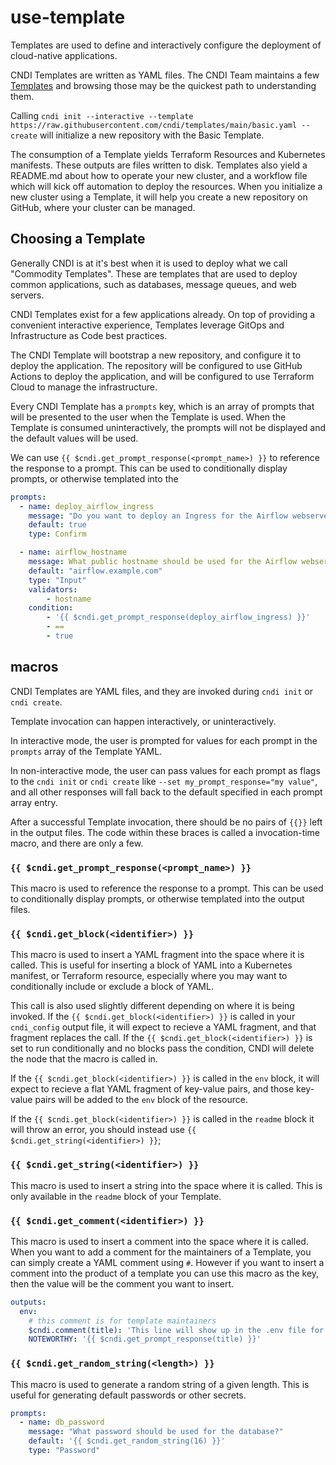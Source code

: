# use-template

Templates are used to define and interactively configure the deployment of
cloud-native applications.

CNDI Templates are written as YAML files. The CNDI Team maintains a few
[Templates](/templates) and browsing those may be the quickest path to
understanding them.

Calling
`cndi init --interactive --template https://raw.githubusercontent.com/cndi/templates/main/basic.yaml --create`
will initialize a new repository with the Basic Template.

The consumption of a Template yields Terraform Resources and Kubernetes
manifests. These outputs are files written to disk. Templates also yield a
README.md about how to operate your new cluster, and a workflow file which will
kick off automation to deploy the resources. When you initialize a new cluster
using a Template, it will help you create a new repository on GitHub, where your
cluster can be managed.

## Choosing a Template

Generally CNDI is at it's best when it is used to deploy what we call "Commodity
Templates". These are templates that are used to deploy common applications,
such as databases, message queues, and web servers.

CNDI Templates exist for a few applications already. On top of providing a
convenient interactive experience, Templates leverage GitOps and Infrastructure
as Code best practices.

The CNDI Template will bootstrap a new repository, and configure it to deploy
the application. The repository will be configured to use GitHub Actions to
deploy the application, and will be configured to use Terraform Cloud to manage
the infrastructure.

Every CNDI Template has a `prompts` key, which is an array of prompts that will
be presented to the user when the Template is used. When the Template is
consumed uninteractively, the prompts will not be displayed and the default
values will be used.

We can use `{{ $cndi.get_prompt_response(<prompt_name>) }}` to reference the
response to a prompt. This can be used to conditionally display prompts, or
otherwise templated into the

```yaml
prompts:
  - name: deploy_airflow_ingress
    message: "Do you want to deploy an Ingress for the Airflow webserver?"
    default: true
    type: Confirm

  - name: airflow_hostname
    message: What public hostname should be used for the Airflow webserver?
    default: "airflow.example.com"
    type: "Input"
    validators:
        - hostname
    condition:
        - '{{ $cndi.get_prompt_response(deploy_airflow_ingress) }}'
        - ==
        - true
```

## macros

CNDI Templates are YAML files, and they are invoked during `cndi init` or
`cndi create`.

Template invocation can happen interactively, or uninteractively.

In interactive mode, the user is prompted for values for each prompt in the
`prompts` array of the Template YAML.

In non-interactive mode, the user can pass values for each prompt as flags to
the `cndi init` or `cndi create` like `--set my_prompt_response="my value"`, and
all other responses will fall back to the default specified in each prompt array
entry.

After a successful Template invocation, there should be no pairs of `{{}}` left
in the output files. The code within these braces is called a invocation-time
macro, and there are only a few.

### `{{ $cndi.get_prompt_response(<prompt_name>) }}`

This macro is used to reference the response to a prompt. This can be used to
conditionally display prompts, or otherwise templated into the output files.

### `{{ $cndi.get_block(<identifier>) }}`

This macro is used to insert a YAML fragment into the space where it is called.
This is useful for inserting a block of YAML into a Kubernetes manifest, or
Terraform resource, especially where you may want to conditionally include or
exclude a block of YAML.

This call is also used slightly different depending on where it is being
invoked. If the `{{ $cndi.get_block(<identifier>) }}` is called in your
`cndi_config` output file, it will expect to recieve a YAML fragment, and that
fragment replaces the call. If the `{{ $cndi.get_block(<identifier>) }}` is set
to run conditionally and no blocks pass the condition, CNDI will delete the node
that the macro is called in.

If the `{{ $cndi.get_block(<identifier>) }}` is called in the `env` block, it
will expect to recieve a flat YAML fragment of key-value pairs, and those
key-value pairs will be added to the `env` block of the resource.

If the `{{ $cndi.get_block(<identifier>) }}` is called in the `readme` block it
will throw an error, you should instead use
`{{ $cndi.get_string(<identifier>) }}`;

### `{{ $cndi.get_string(<identifier>) }}`

This macro is used to insert a string into the space where it is called. This is
only available in the `readme` block of your Template.

### `{{ $cndi.get_comment(<identifier>) }}`

This macro is used to insert a comment into the space where it is called. When
you want to add a comment for the maintainers of a Template, you can simply
create a YAML comment using `#`. However if you want to insert a comment into
the product of a template you can use this macro as the key, then the value will
be the comment you want to insert.

```yaml
outputs:
  env:
    # this comment is for template maintainers
    $cndi.comment(title): 'This line will show up in the .env file for template consumers'
    NOTEWORTHY: '{{ $cndi.get_prompt_response(title) }}'
```

### `{{ $cndi.get_random_string(<length>) }}`

This macro is used to generate a random string of a given length. This is useful
for generating default passwords or other secrets.

```yaml
prompts:
  - name: db_password
    message: "What password should be used for the database?"
    default: '{{ $cndi.get_random_string(16) }}'
    type: "Password"
```

